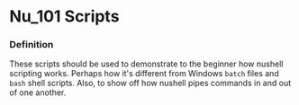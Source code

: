 # Nu_101 Scripts

### Definition

These scripts should be used to demonstrate to the beginner how nushell scripting works. Perhaps how it's different from Windows `batch` files and `bash` shell scripts. Also, to show off how nushell pipes commands in and out of one another.
